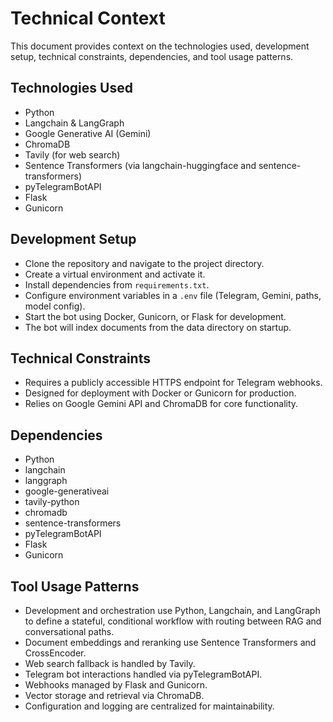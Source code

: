 # Technical Context

This document provides context on the technologies used, development setup, technical constraints, dependencies, and tool usage patterns.

## Technologies Used

- Python
- Langchain & LangGraph
- Google Generative AI (Gemini)
- ChromaDB
- Tavily (for web search)
- Sentence Transformers (via langchain-huggingface and sentence-transformers)
- pyTelegramBotAPI
- Flask
- Gunicorn

## Development Setup

- Clone the repository and navigate to the project directory.
- Create a virtual environment and activate it.
- Install dependencies from `requirements.txt`.
- Configure environment variables in a `.env` file (Telegram, Gemini, paths, model config).
- Start the bot using Docker, Gunicorn, or Flask for development.
- The bot will index documents from the data directory on startup.

## Technical Constraints

- Requires a publicly accessible HTTPS endpoint for Telegram webhooks.
- Designed for deployment with Docker or Gunicorn for production.
- Relies on Google Gemini API and ChromaDB for core functionality.

## Dependencies

- Python
- langchain
- langgraph
- google-generativeai
- tavily-python
- chromadb
- sentence-transformers
- pyTelegramBotAPI
- Flask
- Gunicorn

## Tool Usage Patterns

- Development and orchestration use Python, Langchain, and LangGraph to define a stateful, conditional workflow with routing between RAG and conversational paths.
- Document embeddings and reranking use Sentence Transformers and CrossEncoder.
- Web search fallback is handled by Tavily.
- Telegram bot interactions handled via pyTelegramBotAPI.
- Webhooks managed by Flask and Gunicorn.
- Vector storage and retrieval via ChromaDB.
- Configuration and logging are centralized for maintainability.
